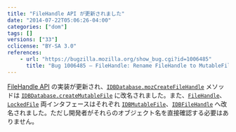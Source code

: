 ```yaml
---
title: "FileHandle API が更新されました"
date: "2014-07-22T05:06:26-04:00"
categories: ["dom"]
tags: []
versions: ["33"]
cclicense: "BY-SA 3.0"
references:
    - url: "https://bugzilla.mozilla.org/show_bug.cgi?id=1006485"
      title: "Bug 1006485 – FileHandle: Rename FileHandle to MutableFile and LockedFile to FileHandle"
---
```

[FileHandle API](https://developer.mozilla.org/ja/docs/Web/API/File_Handle_API) の実装が更新され、[`IDBDatabase.mozCreateFileHandle`](https://developer.mozilla.org/ja/docs/Web/API/IDBDatabase.mozCreateFileHandle) メソッドは [`IDBDatabase.createMutableFile`](https://developer.mozilla.org/ja/docs/Web/API/IDBDatabase.createMutableFile) に改名されました。また、[`FileHandle`](https://developer.mozilla.org/ja/docs/Web/API/FileHandle)、[`LockedFile`](https://developer.mozilla.org/ja/docs/Web/API/LockedFile) 両インタフェースはそれぞれ [`IDBMutableFile`](https://developer.mozilla.org/ja/docs/Web/API/IDBMutableFile)、[`IDBFileHandle`](https://developer.mozilla.org/ja/docs/Web/API/IDBFileHandle) へ改名されました。ただし開発者がそれらのオブジェクト名を直接確認する必要はありません。
